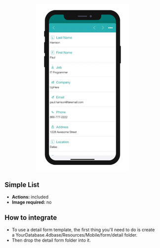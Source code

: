<p align="center"><img src="https://github.com/4d-for-ios/4d-for-ios-form-detail-SimpleList/blob/master/template.gif" alt="Simple List" height="auto" width="300"></p>

## Simple List

* **Actions:** included
* **Image required:** no

## How to integrate

* To use a detail form template, the first thing you'll need to do is create a YourDatabase.4dbase/Resources/Mobile/form/detail folder.
* Then drop the detail form folder into it.
